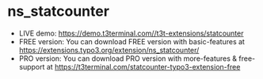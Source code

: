# ns_statcounter

- LIVE demo: https://demo.t3terminal.com//t3t-extensions/statcounter
- FREE version: You can download FREE version with basic-features at https://extensions.typo3.org/extension/ns_statcounter/
- PRO version: You can download PRO version with more-features & free-support at https://t3terminal.com/statcounter-typo3-extension-free
